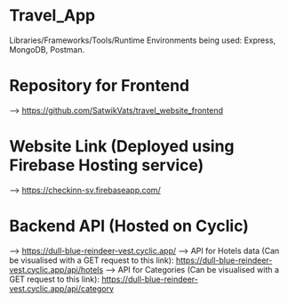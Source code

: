 # Travel_App

Libraries/Frameworks/Tools/Runtime Environments being used: Express, MongoDB, Postman.

# Repository for Frontend
--> https://github.com/SatwikVats/travel_website_frontend

# Website Link (Deployed using Firebase Hosting service)
--> https://checkinn-sv.firebaseapp.com/

# Backend API (Hosted on Cyclic)
--> https://dull-blue-reindeer-vest.cyclic.app/
--> API for Hotels data (Can be visualised with a GET request to this link): https://dull-blue-reindeer-vest.cyclic.app/api/hotels
--> API for Categories (Can be visualised with a GET request to this link): https://dull-blue-reindeer-vest.cyclic.app/api/category
